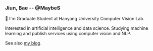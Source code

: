 ### Jiun, Bae -- @MaybeS

👋 I'm Graduate Student at Hanyang University Computer Vision Lab. 

Interested in artificial intelligence and data science. Studying machine learning and publish services using computer vision and NLP.

See also [my blog](https://blog.jiun.dev/about).
